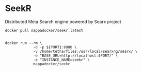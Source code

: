 # SeekR
Distributed Meta Search engine powered by Searx project


```
docker pull nappadocker/seekr:latest


docker run --rm \
             -d -p ${PORT}:8080 \
             -v /home/tetha/files:/usr/local/searxng/searx/ \
             -e "BASE_URL=http://localhost:$PORT/" \
             -e "INSTANCE_NAME=seekr" \
             nappadocker/seekr
             
```
